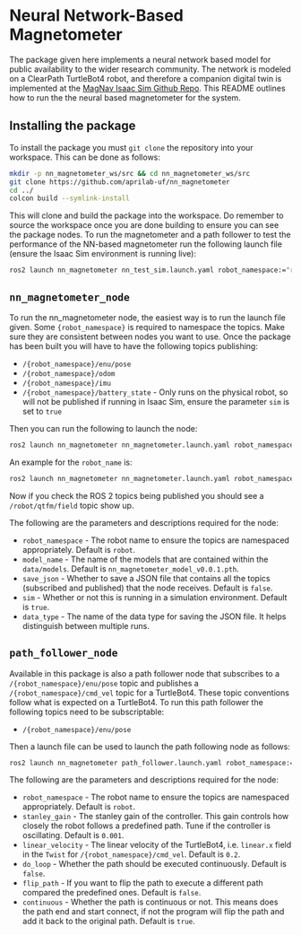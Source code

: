 # Neural Network-Based Magnetometer

The package given here implements a neural network based model for public availability to the wider research community. The network is modeled on a ClearPath TurtleBot4 robot, and therefore a companion digital twin is implemented at the [MagNav Isaac Sim Github Repo](https://github.com/aprilab-uf/magnav_isaac_sim.git). This README outlines how to run the the neural based magnetometer for the system.

## Installing the package

To install the package you must `git clone` the repository into your workspace. This can be done as follows:

````bash
mkdir -p nn_magnetometer_ws/src && cd nn_magnetometer_ws/src
git clone https://github.com/aprilab-uf/nn_magnetometer
cd ../
colcon build --symlink-install
````

This will clone and build the package into the workspace. Do remember to source the workspace once you are done building to ensure you can see the package nodes. To run the magnetometer and a path follower to test the performance of the NN-based magnetometer run the following launch file (ensure the Isaac Sim environment is running live):

````bash
ros2 launch nn_magnetometer nn_test_sim.launch.yaml robot_namespace:="robot"
````

## `nn_magnetometer_node`

To run the nn_magnetometer node, the easiest way is to run the launch file given. Some `{robot_namespace}` is required to namespace the topics. Make sure they are consistent between nodes you want to use. Once the package has been built you will have to have the following topics publishing:

* `/{robot_namespace}/enu/pose`
* `/{robot_namespace}/odom`
* `/{robot_namespace}/imu`
* `/{robot_namespace}/battery_state` - Only runs on the physical robot, so will not be published if running in Isaac Sim, ensure the parameter `sim` is set to `true`

Then you can run the following to launch the node:

````bash
ros2 launch nn_magnetometer nn_magnetometer.launch.yaml robot_namespace:="<robot_name>"
````

An example for the `robot_name` is:

````bash
ros2 launch nn_magnetometer nn_magnetometer.launch.yaml robot_namespace:="robot"
````


Now if you check the ROS 2 topics being published you should see a `/robot/qtfm/field` topic show up. 

The following are the parameters and descriptions required for the node:

* `robot_namespace`  - The robot name to ensure the topics are namespaced appropriately. Default is `robot`.
* `model_name` - The name of the models that are contained within the `data/models`. Default is `nn_magnetometer_model_v0.0.1.pth`.
* `save_json` - Whether to save a JSON file that contains all the topics (subscribed and published) that the node receives. Default is `false`.
* `sim` - Whether or not this is running in a simulation environment. Default is `true`.
* `data_type` - The name of the data type for saving the JSON file. It helps distinguish between multiple runs.

## `path_follower_node`

Available in this package is also a path follower node that subscribes to a `/{robot_namespace}/enu/pose` topic and publishes a `/{robot_namespace}/cmd_vel` topic for a TurtleBot4. These topic conventions follow what is expected on a TurtleBot4. To run this path follower the following topics need to be subscriptable:

* `/{robot_namespace}/enu/pose`

Then a launch file can be used to launch the path following node as follows:

````bash
ros2 launch nn_magnetometer path_follower.launch.yaml robot_namespace:="<robot_name>"
````

The following are the parameters and descriptions required for the node:

* `robot_namespace`  - The robot name to ensure the topics are namespaced appropriately. Default is `robot`.
* `stanley_gain`  - The stanley gain of the controller. This gain controls how closely the robot follows a predefined path. Tune if the controller is oscillating. Default is `0.001`.
* `linear_velocity` - The linear velocity of the TurtleBot4, i.e. `linear.x` field in the `Twist` for `/{robot_namespace}/cmd_vel`. Default is `0.2`.
* `do_loop` - Whether the path should be executed continuously. Default is `false`.
* `flip_path` - If you want to flip the path to execute a different path compared the predefined ones. Default is `false`.
* `continuous` - Whether the path is continuous or not. This means does the path end and start connect, if not the program will flip the path and add it back to the original path. Default is `true`.

